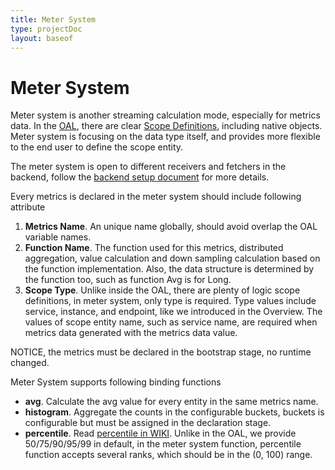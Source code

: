 ```yaml
---
title: Meter System
type: projectDoc
layout: baseof
---
```

# Meter System
Meter system is another streaming calculation mode, especially for metrics data. In the [OAL](../oal), there are clear 
[Scope Definitions](../scope-definitions), including native objects. Meter system is focusing on the data type itself,
and provides more flexible to the end user to define the scope entity.

The meter system is open to different receivers and fetchers in the backend, 
follow the [backend setup document](../setup/backend/backend-setup) for more details.

Every metrics is declared in the meter system should include following attribute
1. **Metrics Name**. An unique name globally, should avoid overlap the OAL variable names.
1. **Function Name**. The function used for this metrics, distributed aggregation, value calculation and down sampling calculation
based on the function implementation. Also, the data structure is determined by the function too, such as function Avg is for Long.
1. **Scope Type**. Unlike inside the OAL, there are plenty of logic scope definitions, in meter system, only type is required. 
Type values include service, instance, and endpoint, like we introduced in the Overview.
The values of scope entity name, such as service name, are required when metrics data generated with the metrics data value.

NOTICE, the metrics must be declared in the bootstrap stage, no runtime changed.

Meter System supports following binding functions
- **avg**. Calculate the avg value for every entity in the same metrics name.
- **histogram**. Aggregate the counts in the configurable buckets, buckets is configurable but must be assigned in the declaration stage.
- **percentile**. Read [percentile in WIKI](https://en.wikipedia.org/wiki/Percentile). Unlike in the OAL, we provide
50/75/90/95/99 in default, in the meter system function, percentile function accepts several ranks, which should be in
the (0, 100) range.
